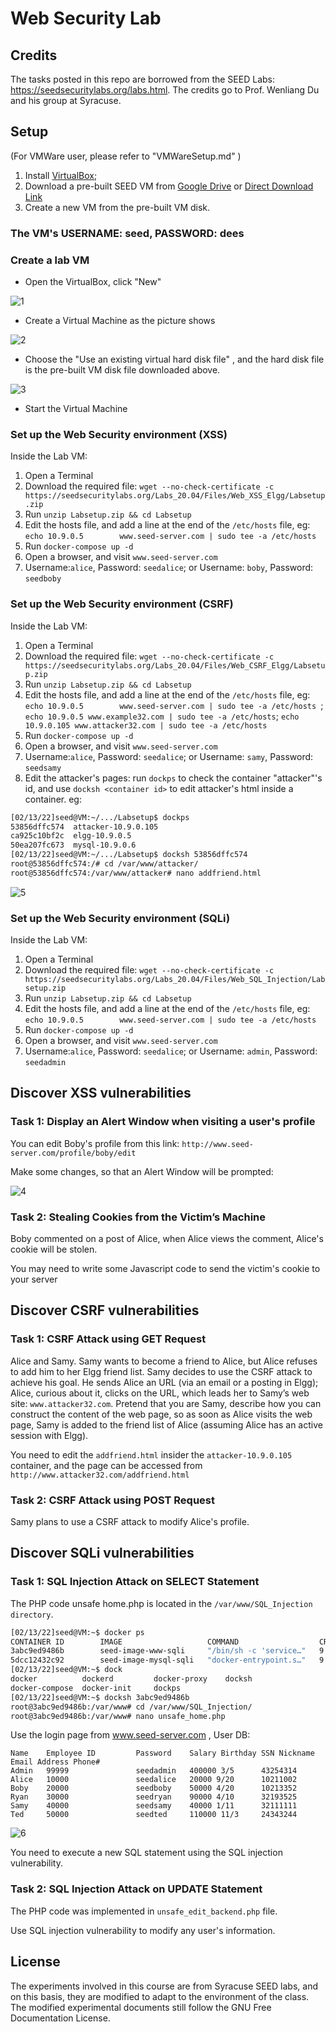 # Web Security Lab

## Credits
The tasks posted in this repo are borrowed from the SEED Labs: https://seedsecuritylabs.org/labs.html. The credits go to Prof. Wenliang Du and his group at Syracuse.

## Setup 

(For VMWare user, please refer to "VMWareSetup.md" )

1. Install [VirtualBox](https://www.virtualbox.org/wiki/Downloads);
2. Download a pre-built SEED VM from [Google Drive](https://drive.google.com/file/d/138fqx0F8bThLm9ka8cnuxmrD6irtz_4m/view?usp=sharing) or [Direct Download Link](https://seed.nyc3.cdn.digitaloceanspaces.com/SEED-Ubuntu20.04.zip)
3. Create a new VM from the pre-built VM disk.

### The VM's USERNAME: seed, PASSWORD: dees

### Create a lab VM

* Open the VirtualBox, click "New"

![1](./images/1.png)

* Create a Virtual Machine as the picture shows

![2](./images/2.png)

* Choose the "Use an existing virtual hard disk file" , and the hard disk file is the pre-built VM disk file downloaded above. 

![3](./images/3.png)

* Start the Virtual Machine

### Set up the Web Security environment (XSS)

Inside the Lab VM:

1. Open a Terminal
2. Download the required file: `wget --no-check-certificate -c https://seedsecuritylabs.org/Labs_20.04/Files/Web_XSS_Elgg/Labsetup.zip`
3. Run `unzip Labsetup.zip && cd Labsetup`
4. Edit the hosts file, and add a line at the end of the `/etc/hosts` file, eg: `echo 10.9.0.5        www.seed-server.com | sudo tee -a /etc/hosts `
5. Run `docker-compose up -d`
6. Open a browser, and visit `www.seed-server.com`
7. Username:`alice`, Password: `seedalice`; or Username: `boby`, Password: `seedboby`

### Set up the Web Security environment (CSRF)

Inside the Lab VM:

1. Open a Terminal
2. Download the required file: `wget --no-check-certificate -c https://seedsecuritylabs.org/Labs_20.04/Files/Web_CSRF_Elgg/Labsetup.zip`
3. Run `unzip Labsetup.zip && cd Labsetup`
4. Edit the hosts file, and add a line at the end of the `/etc/hosts` file, eg: `echo 10.9.0.5        www.seed-server.com | sudo tee -a /etc/hosts `; `echo 10.9.0.5 www.example32.com | sudo tee -a /etc/hosts`; `echo 10.9.0.105 www.attacker32.com | sudo tee -a /etc/hosts`
5. Run `docker-compose up -d`
6. Open a browser, and visit `www.seed-server.com`
7. Username:`alice`, Password: `seedalice`; or Username: `samy`, Password: `seedsamy`
8. Edit the attacker's pages: run `dockps` to check the container "attacker"'s id, and use `docksh <container id>` to edit attacker's html inside a container. eg:

```bash
[02/13/22]seed@VM:~/.../Labsetup$ dockps
53856dffc574  attacker-10.9.0.105
ca925c10bf2c  elgg-10.9.0.5
50ea207fc673  mysql-10.9.0.6
[02/13/22]seed@VM:~/.../Labsetup$ docksh 53856dffc574
root@53856dffc574:/# cd /var/www/attacker/
root@53856dffc574:/var/www/attacker# nano addfriend.html
```

![5](./images/5.png)


### Set up the Web Security environment (SQLi)

Inside the Lab VM:

1. Open a Terminal
2. Download the required file: `wget --no-check-certificate -c https://seedsecuritylabs.org/Labs_20.04/Files/Web_SQL_Injection/Labsetup.zip`
3. Run `unzip Labsetup.zip && cd Labsetup`
4. Edit the hosts file, and add a line at the end of the `/etc/hosts` file, eg: `echo 10.9.0.5        www.seed-server.com | sudo tee -a /etc/hosts `
5. Run `docker-compose up -d`
6. Open a browser, and visit `www.seed-server.com`
7. Username:`alice`, Password: `seedalice`; or Username: `admin`, Password: `seedadmin`


## Discover XSS vulnerabilities

### Task 1: Display an Alert Window when visiting a user's profile

You can edit Boby's profile from this link: `http://www.seed-server.com/profile/boby/edit`

Make some changes, so that an Alert Window will be prompted:

![4](./images/4.png)

### Task 2: Stealing Cookies from the Victim’s Machine

Boby commented on a post of Alice, when Alice views the comment, Alice's cookie will be stolen. 

You may need to write some Javascript code to send the victim's cookie to your server



## Discover CSRF vulnerabilities

### Task 1: CSRF Attack using GET Request

Alice and Samy. Samy wants to become a friend to Alice, but Alice refuses to add him to her Elgg friend list. Samy decides to use the CSRF attack to
achieve his goal. He sends Alice an URL (via an email or a posting in Elgg); Alice, curious about it, clicks on the URL, which leads her to Samy’s web site: `www.attacker32.com`. Pretend that you are Samy, describe how you can construct the content of the web page, so as soon as Alice visits the web page, Samy is added to the friend list of Alice (assuming Alice has an active session with Elgg).

You need to edit the `addfriend.html` insider the `attacker-10.9.0.105` container, and the page can be accessed from `http://www.attacker32.com/addfriend.html`

### Task 2: CSRF Attack using POST Request

Samy plans to use a CSRF attack to modify Alice's profile.


## Discover SQLi vulnerabilities

### Task 1: SQL Injection Attack on SELECT Statement

The PHP code unsafe home.php is located in the `/var/www/SQL_Injection directory`.

```bash
[02/13/22]seed@VM:~$ docker ps
CONTAINER ID        IMAGE                   COMMAND                  CREATED             STATUS              PORTS                 NAMES
3abc9ed9486b        seed-image-www-sqli     "/bin/sh -c 'service…"   9 minutes ago       Up 9 minutes                              www-10.9.0.5
5dcc12432c92        seed-image-mysql-sqli   "docker-entrypoint.s…"   9 minutes ago       Up 9 minutes        3306/tcp, 33060/tcp   mysql-10.9.0.6
[02/13/22]seed@VM:~$ dock
docker          dockerd         docker-proxy    docksh
docker-compose  docker-init     dockps
[02/13/22]seed@VM:~$ docksh 3abc9ed9486b
root@3abc9ed9486b:/var/www# cd /var/www/SQL_Injection/
root@3abc9ed9486b:/var/www# nano unsafe_home.php
```

Use the login page from www.seed-server.com , User DB:
```
Name    Employee ID         Password    Salary Birthday SSN Nickname Email Address Phone#
Admin   99999               seedadmin   400000 3/5      43254314
Alice   10000               seedalice   20000 9/20      10211002
Boby    20000               seedboby    50000 4/20      10213352
Ryan    30000               seedryan    90000 4/10      32193525
Samy    40000               seedsamy    40000 1/11      32111111
Ted     50000               seedted     110000 11/3     24343244
```

![6](./images/6.png)

You need to execute a new SQL statement using the SQL injection vulnerability.

### Task 2: SQL Injection Attack on UPDATE Statement

The PHP code was implemented in `unsafe_edit_backend.php` file.

Use SQL injection vulnerability to modify any user's information.


## License
The experiments involved in this course are from Syracuse SEED labs, and on this basis, they are modified to adapt to the environment of the class. The modified experimental documents still follow the GNU Free Documentation License.
